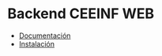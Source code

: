 # Backend CEEINF WEB
 * [Documentación](https://github.com/CEEINF-UTFSM/ceeinf-web-backend/wiki)
 * [Instalación](https://github.com/CEEINF-UTFSM/ceeinf-web-backend/wiki/Paso-a-paso)